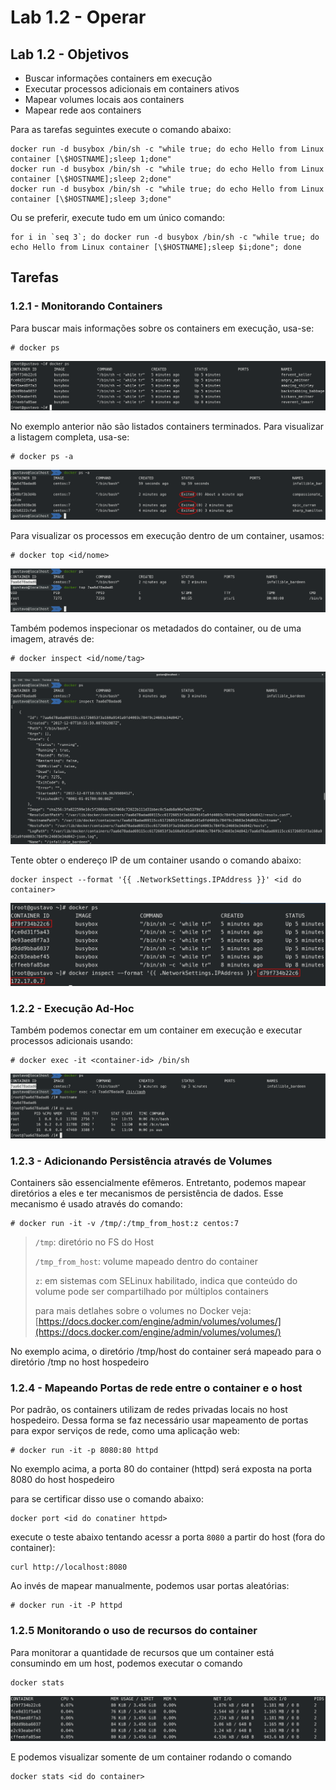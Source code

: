 # Lab 1.2 - Operar

## Lab 1.2 - Objetivos

* Buscar informações containers em execução
* Executar processos adicionais em containers ativos
* Mapear volumes locais aos containers
* Mapear rede aos containers

Para as tarefas seguintes execute o comando abaixo:

```text
docker run -d busybox /bin/sh -c "while true; do echo Hello from Linux container [\$HOSTNAME];sleep 1;done"
docker run -d busybox /bin/sh -c "while true; do echo Hello from Linux container [\$HOSTNAME];sleep 2;done"
docker run -d busybox /bin/sh -c "while true; do echo Hello from Linux container [\$HOSTNAME];sleep 3;done"
```

Ou se preferir, execute tudo em um único comando:

```text
for i in `seq 3`; do docker run -d busybox /bin/sh -c "while true; do echo Hello from Linux container [\$HOSTNAME];sleep $i;done"; done
```

## Tarefas

### 1.2.1 - Monitorando Containers

Para buscar mais informações sobre os containers em execução, usa-se:

```text
# docker ps
```

![](../.gitbook/assets/selection_219.png)

No exemplo anterior não são listados containers terminados. Para visualizar a listagem completa, usa-se:

```text
# docker ps -a
```

![](../.gitbook/assets/selection_026.png)

Para visualizar os processos em execução dentro de um container, usamos:

```text
# docker top <id/nome>
```

![](../.gitbook/assets/selection_027.png)

Também podemos inspecionar os metadados do container, ou de uma imagem, através de:

```text
# docker inspect <id/nome/tag>
```

![](../.gitbook/assets/gustavo-localhost-_028.png)

Tente obter o endereço IP de um container usando o comando abaixo:

```text
docker inspect --format '{{ .NetworkSettings.IPAddress }}' <id do container>
```

![](../.gitbook/assets/selection_220.png)

### 1.2.2 - Execução Ad-Hoc

Também podemos conectar em um container em execução e executar processos adicionais usando:

```text
# docker exec -it <container-id> /bin/sh
```

![](../.gitbook/assets/selection_029.png)

### 1.2.3 - Adicionando Persistência através de Volumes

Containers são essencialmente efêmeros. Entretanto, podemos mapear diretórios a eles e ter mecanismos de persistência de dados. Esse mecanismo é usado através do comando:

```text
# docker run -it -v /tmp/:/tmp_from_host:z centos:7
```

> `/tmp`: diretório no FS do Host
>
> `/tmp_from_host`: volume mapeado dentro do container
>
> `z`: em sistemas com SELinux habilitado, indica que conteúdo do volume pode ser compartilhado por múltiplos containers
>
> para mais detlahes sobre o volumes no Docker veja: [https://docs.docker.com/engine/admin/volumes/volumes/](https://docs.docker.com/engine/admin/volumes/volumes/)

No exemplo acima, o diretório /tmp/host do container será mapeado para o diretório /tmp no host hospedeiro

### 1.2.4 - Mapeando Portas de rede entre o container e o host

Por padrão, os containers utilizam de redes privadas locais no host hospedeiro. Dessa forma se faz necessário usar mapeamento de portas para expor serviços de rede, como uma aplicação web:

```text
# docker run -it -p 8080:80 httpd
```

No exemplo acima, a porta 80 do container \(httpd\) será exposta na porta 8080 do host hospedeiro

para se certificar disso use o comando abaixo:

```text
docker port <id do conatiner httpd>
```

execute o teste abaixo tentando acessr a porta `8080` a partir do host \(fora do container\):

```text
curl http://localhost:8080
```

Ao invés de mapear manualmente, podemos usar portas aleatórias:

```text
# docker run -it -P httpd
```

### 1.2.5 Monitorando o uso de recursos do container

Para monitorar a quantidade de recursos que um container está consumindo em um host, podemos executar o comando

```text
docker stats
```

![](../.gitbook/assets/selection_221.png)

E podemos visualizar somente de um container rodando o comando

```text
docker stats <id do container>
```

